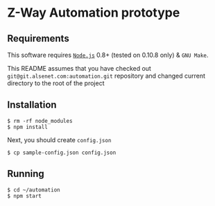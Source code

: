 # Z-Way Automation prototype

## Requirements

This software requires [`Node.js`](http://nodejs.org/download/) 0.8+ (tested on 0.10.8 only) & `GNU Make`.

This README assumes that you have checked out `git@git.alsenet.com:automation.git` repository and changed current directory to the root of the project

## Installation

    $ rm -rf node_modules
    $ npm install

Next, you should create `config.json`

    $ cp sample-config.json config.json

## Running

    $ cd ~/automation
    $ npm start

